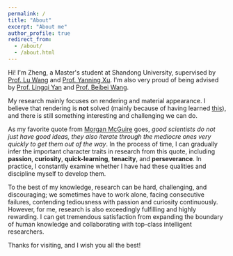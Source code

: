 ```yaml
---
permalink: /
title: "About"
excerpt: "About me"
author_profile: true
redirect_from: 
  - /about/
  - /about.html
---
```



Hi! I'm Zheng, a Master's student at Shandong University, supervised by [Prof. Lu Wang](http://vr.sdu.edu.cn/info/1010/1060.htm) and [Prof. Yanning Xu](http://vr.sdu.edu.cn/info/1010/1062.htm). I'm also very proud of being advised by [Prof. Lingqi Yan](https://sites.cs.ucsb.edu/~lingqi/) and [Prof. Beibei Wang](https://wangningbei.github.io/).

My research mainly focuses on rendering and material appearance. I believe that rendering is **not** solved (mainly because of having learned [this](https://www.bilibili.com/video/BV1my4y1z76s?p=3&t=8m30s)), and there is still something interesting and challenging we can do.

As my favorite quote from [Morgan McGuire](https://casual-effects.com/morgan/index.html) goes, *good scientists do not just have good ideas, they also iterate through the mediocre ones very quickly to get them out of the way*. 
In the process of time, I can gradually infer the important character traits in research from this quote, including **passion**, **curiosity**, **quick-learning**, **tenacity**, and **perseverance**.
In practice, I constantly examine whether I have had these qualities and discipline myself to develop them.

To the best of my knowledge, research can be hard, challenging, and discouraging; we sometimes have to work alone, facing consecutive failures, contending tediousness with passion and curiosity continuously. However, for me, research is also exceedingly fulfilling and highly rewarding. I can get tremendous satisfaction from expanding the boundary of human knowledge and collaborating with top-class intelligent researchers.

Thanks for visiting, and I wish you all the best! 